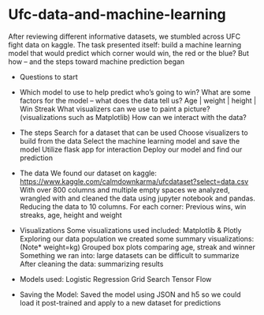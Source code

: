 # Ufc-data-and-machine-learning

After reviewing different informative datasets, we stumbled across UFC fight data on kaggle. 
The task presented itself: build a machine learning model that would predict which corner would win, the red or the blue?
But how – and the steps toward machine prediction began

- Questions to start
* Which model to use to help predict who’s going to win?
What are some factors for the model – what does the data tell us? Age | weight | height | Win Streak
What visualizers can we use to paint a picture? (visualizations such as Matplotlib)
How can we interact with the data?

- The steps
Search for a dataset that can be used
Choose visualizers to build from the data
Select the machine learning model and save the model
Utilize flask app for interaction
Deploy our model and find our prediction

- The data
We found our dataset on kaggle: https://www.kaggle.com/calmdownkarma/ufcdataset?select=data.csv
With over 800 columns and multiple empty spaces we analyzed, wrangled with and cleaned the data using jupyter notebook and pandas. 
Reducing the data to 10 columns. For each corner: Previous wins, win streaks, age, height and weight

- Visualizations
Some visualizations used included: Matplotlib & Plotly
Exploring our data population we created some summary visualizations: (Note* weight=kg)
Grouped box plots comparing age, streak and winner
Something we ran into: large datasets can be difficult to summarize
After cleaning the data: summarizing results

- Models used:
Logistic Regression
Grid Search
Tensor Flow 
- Saving the Model:
Saved the model using JSON and h5 so we could load it post-trained and apply to a new dataset for predictions

